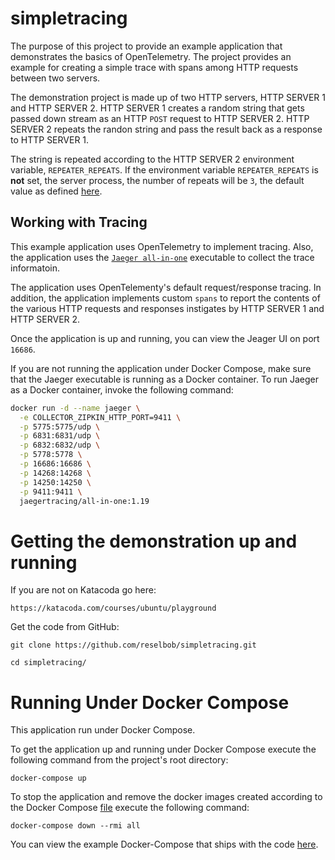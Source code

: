 # simpletracing

The purpose of this project to provide an example application that demonstrates the basics of OpenTelemetry. The project provides an example for creating a simple trace with spans among HTTP requests between two servers.

The demonstration project is made up of two HTTP servers, HTTP SERVER 1 and HTTP SERVER 2. HTTP SERVER 1 creates a random string that gets passed down stream as an HTTP `POST` request to HTTP SERVER 2. HTTP SERVER 2 repeats the randon string and pass the result back as a response to HTTP SERVER 1.

The string is repeated according to the HTTP SERVER 2 environment variable, `REPEATER_REPEATS`. If the environment variable `REPEATER_REPEATS` is **not** set, the server process, the number of repeats will be `3`, the default value as defined [here](./httpserver2/readme.md).

## Working with Tracing

This example application uses OpenTelemetry to implement tracing. Also, the application uses the [`Jaeger all-in-one`](https://www.jaegertracing.io/docs/1.19/getting-started/#all-in-one) executable to collect the trace informatoin.

The application uses OpenTelementy's default request/response tracing. In addition, the application implements custom `spans` to report the contents of the various HTTP requests and responses instigates by HTTP SERVER 1 and HTTP SERVER 2.

Once the application is up and running, you can view the Jeager UI on port `16686`.

If you are not running the application under Docker Compose, make sure that the Jaeger executable is running as a Docker container. To run Jaeger as a Docker container, invoke the following command:

```bash
docker run -d --name jaeger \
  -e COLLECTOR_ZIPKIN_HTTP_PORT=9411 \
  -p 5775:5775/udp \
  -p 6831:6831/udp \
  -p 6832:6832/udp \
  -p 5778:5778 \
  -p 16686:16686 \
  -p 14268:14268 \
  -p 14250:14250 \
  -p 9411:9411 \
  jaegertracing/all-in-one:1.19

```


# Getting the demonstration up and running

If you are not on Katacoda go here:

`https://katacoda.com/courses/ubuntu/playground`

Get the code from GitHub:

`git clone https://github.com/reselbob/simpletracing.git`

`cd simpletracing/`


# Running Under Docker Compose
This application run under Docker Compose.

To get the application up and running under Docker Compose execute the following command from the project's root directory:

`docker-compose up`

To stop the application and remove the docker images created according to the Docker Compose [file](./docker-compose.yaml) execute the following command:

`docker-compose down --rmi all`

You can view the example Docker-Compose that ships with the code [here](./docker-compose.yaml).


